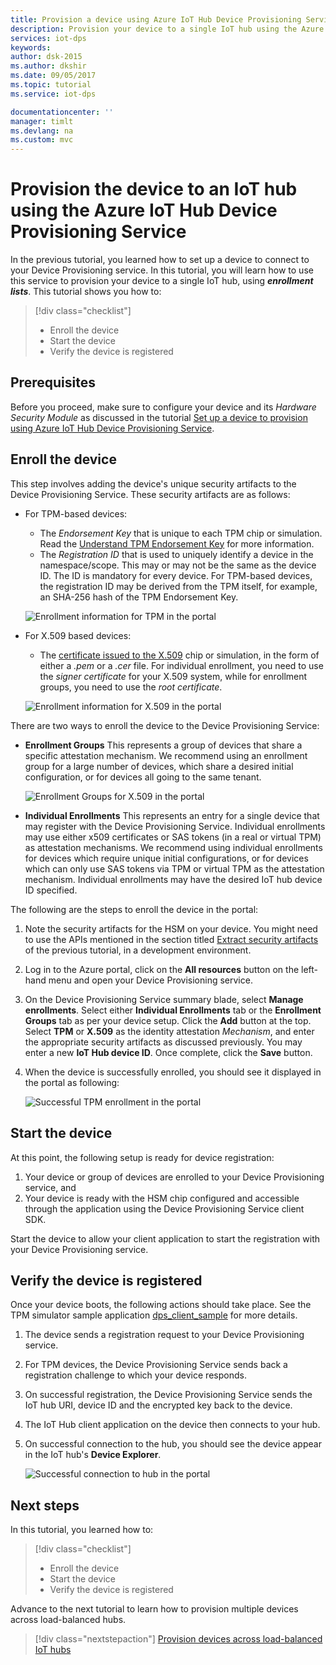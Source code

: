 ```yaml
---
title: Provision a device using Azure IoT Hub Device Provisioning Service | Microsoft Docs
description: Provision your device to a single IoT hub using the Azure IoT Hub Device Provisioning Service
services: iot-dps
keywords: 
author: dsk-2015
ms.author: dkshir
ms.date: 09/05/2017
ms.topic: tutorial
ms.service: iot-dps

documentationcenter: ''
manager: timlt
ms.devlang: na
ms.custom: mvc
---
```


# Provision the device to an IoT hub using the Azure IoT Hub Device Provisioning Service

In the previous tutorial, you learned how to set up a device to connect to your Device Provisioning service. In this tutorial, you will learn how to use this service to provision your device to a single IoT hub, using **_enrollment lists_**. This tutorial shows you how to:

> [!div class="checklist"]
> * Enroll the device
> * Start the device
> * Verify the device is registered

## Prerequisites

Before you proceed, make sure to configure your device and its *Hardware Security Module* as discussed in the tutorial [Set up a device to provision using Azure IoT Hub Device Provisioning Service](./tutorial-set-up-device.md).


<a id="enrolldevice"></a>
## Enroll the device

This step involves adding the device's unique security artifacts to the Device Provisioning Service. These security artifacts are as follows:

- For TPM-based devices:
    - The *Endorsement Key* that is unique to each TPM chip or simulation. Read the [Understand TPM Endorsement Key](https://technet.microsoft.com/library/cc770443.aspx) for more information.
    - The *Registration ID* that is used to uniquely identify a device in the namespace/scope. This may or may not be the same as the device ID. The ID is mandatory for every device. For TPM-based devices, the registration ID may be derived from the TPM itself, for example, an SHA-256 hash of the TPM Endorsement Key.

    ![Enrollment information for TPM in the portal](./media/tutorial-provision-device-to-hub/tpm-device-enrollment.png)

- For X.509 based devices:
    - The [certificate issued to the X.509](https://msdn.microsoft.com/library/windows/desktop/bb540819.aspx) chip or simulation, in the form of either a *.pem* or a *.cer* file. For individual enrollment, you need to use the *signer certificate* for your X.509 system, while for enrollment groups, you need to use the *root certificate*.

    ![Enrollment information for X.509 in the portal](./media/tutorial-provision-device-to-hub/x509-device-enrollment.png)


There are two ways to enroll the device to the Device Provisioning Service:

- **Enrollment Groups**
    This represents a group of devices that share a specific attestation mechanism. We recommend using an enrollment group for a large number of devices, which share a desired initial configuration, or for devices all going to the same tenant.

    ![Enrollment Groups for X.509 in the portal](./media/tutorial-provision-device-to-hub/x509-enrollment-groups.png)

- **Individual Enrollments**
    This represents an entry for a single device that may register with the Device Provisioning Service. Individual enrollments may use either x509 certificates or SAS tokens (in a real or virtual TPM) as attestation mechanisms. We recommend using individual enrollments for devices which require unique initial configurations, or for devices which can only use SAS tokens via TPM or virtual TPM as the attestation mechanism. Individual enrollments may have the desired IoT hub device ID specified.

The following are the steps to enroll the device in the portal:

1. Note the security artifacts for the HSM on your device. You might need to use the APIs mentioned in the section titled [Extract security artifacts](./tutorial-set-up-device.md#extractsecurity) of the previous tutorial, in a development environment.

1. Log in to the Azure portal, click on the **All resources** button on the left-hand menu and open your Device Provisioning service.

1. On the Device Provisioning Service summary blade, select **Manage enrollments**. Select either **Individual Enrollments** tab or the **Enrollment Groups** tab as per your device setup. Click the **Add** button at the top. Select **TPM** or **X.509** as the identity attestation *Mechanism*, and enter the appropriate security artifacts as discussed previously. You may enter a new **IoT Hub device ID**. Once complete, click the **Save** button. 

1. When the device is successfully enrolled, you should see it displayed in the portal as following:

    ![Successful TPM enrollment in the portal](./media/tutorial-provision-device-to-hub/tpm-enrollment-success.png)


## Start the device

At this point, the following setup is ready for device registration:

1. Your device or group of devices are enrolled to your Device Provisioning service, and 
2. Your device is ready with the HSM chip configured and accessible through the application using the Device Provisioning Service client SDK.

Start the device to allow your client application to start the registration with your Device Provisioning service.  


## Verify the device is registered

Once your device boots, the following actions should take place. See the TPM simulator sample application [dps_client_sample](https://github.com/Azure/azure-iot-device-auth/blob/master/dps_client/samples/dps_client_sample/dps_client_sample.c) for more details. 

1. The device sends a registration request to your Device Provisioning service.
2. For TPM devices, the Device Provisioning Service sends back a registration challenge to which your device responds. 
3. On successful registration, the Device Provisioning Service sends the IoT hub URI, device ID and the encrypted key back to the device. 
4. The IoT Hub client application on the device then connects to your hub. 
5. On successful connection to the hub, you should see the device appear in the IoT hub's **Device Explorer**. 

    ![Successful connection to hub in the portal](./media/tutorial-provision-device-to-hub/hub-connect-success.png)

## Next steps
In this tutorial, you learned how to:

> [!div class="checklist"]
> * Enroll the device
> * Start the device
> * Verify the device is registered

Advance to the next tutorial to learn how to provision multiple devices across load-balanced hubs. 

> [!div class="nextstepaction"]
> [Provision devices across load-balanced IoT hubs](./tutorial-provision-multiple-hubs.md)
